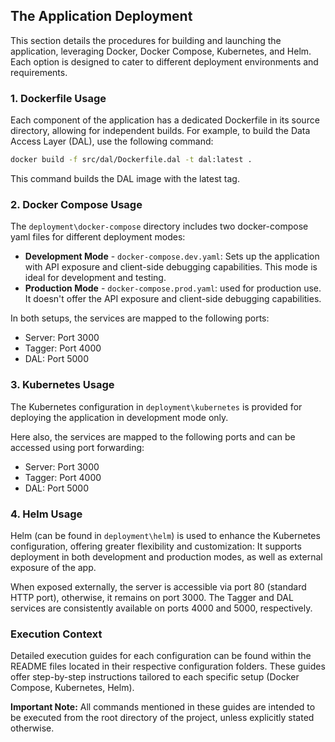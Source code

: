 ## The Application Deployment

This section details the procedures for building and launching the application, leveraging Docker, Docker Compose, Kubernetes, and Helm. Each option is designed to cater to different deployment environments and requirements.

### 1. Dockerfile Usage

Each component of the application has a dedicated Dockerfile in its source directory, allowing for independent builds. For example, to build the Data Access Layer (DAL), use the following command:

```bash
docker build -f src/dal/Dockerfile.dal -t dal:latest .
```

This command builds the DAL image with the latest tag.

### 2. Docker Compose Usage

The `deployment\docker-compose` directory includes two docker-compose yaml files for different deployment modes:

- **Development Mode** - `docker-compose.dev.yaml`: Sets up the application with API exposure and client-side debugging capabilities. This mode is ideal for development and testing.
- **Production Mode** - `docker-compose.prod.yaml`: used for production use. It doesn't offer the API exposure and client-side debugging capabilities.

In both setups, the services are mapped to the following ports:
- Server: Port 3000
- Tagger: Port 4000
- DAL: Port 5000

### 3. Kubernetes Usage

The Kubernetes configuration in `deployment\kubernetes` is provided for deploying the application in development mode only. 

Here also, the services are mapped to the following ports and can be accessed using port forwarding:
- Server: Port 3000
- Tagger: Port 4000
- DAL: Port 5000

### 4. Helm Usage

Helm (can be found in `deployment\helm`) is used to enhance the Kubernetes configuration, offering greater flexibility and customization: It supports deployment in both development and production modes, as well as external exposure of the app. 

When exposed externally, the server is accessible via port 80 (standard HTTP port), otherwise, it remains on port 3000. The Tagger and DAL services are consistently available on ports 4000 and 5000, respectively.

### Execution Context

Detailed execution guides for each configuration can be found within the README files located in their respective configuration folders. These guides offer step-by-step instructions tailored to each specific setup (Docker Compose, Kubernetes, Helm).

**Important Note:** All commands mentioned in these guides are intended to be executed from the root directory of the project, unless explicitly stated otherwise.
